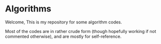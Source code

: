 # Algorithms

Welcome,
This is my repository for some algorithm codes.

Most of the codes are in rather crude form (though hopefully working if not commented otherwise), 
and are mostly for self-reference.
